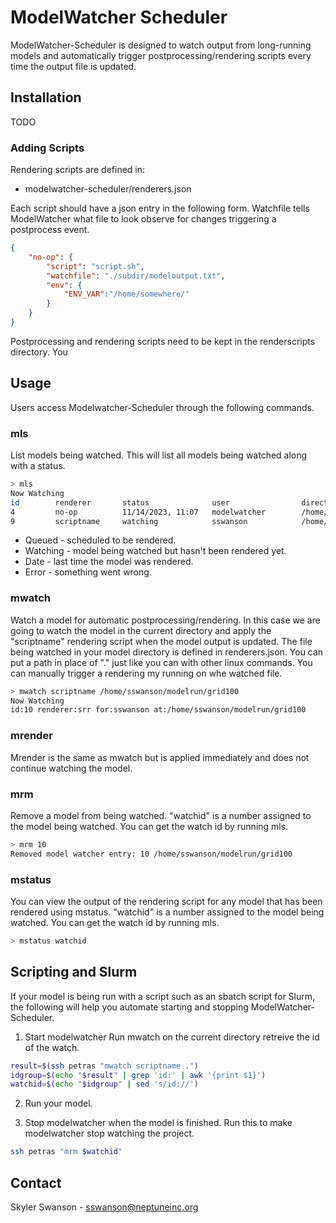 # ModelWatcher Scheduler
ModelWatcher-Scheduler is designed to watch output from long-running models and automatically trigger postprocessing/rendering scripts every time the output file is updated.

## Installation
TODO

### Adding Scripts
Rendering scripts are defined in:
- modelwatcher-scheduler/renderers.json

Each script should have a json entry in the following form. Watchfile tells ModelWatcher what file to look observe for changes triggering a postprocess event.
```json
{
    "no-op": {
        "script": "script.sh",
        "watchfile": "./subdir/modeloutput.txt",
        "env": {
            "ENV_VAR":"/home/somewhere/"
        }
    }
}
```
Postprocessing and rendering scripts need to be kept in the renderscripts directory. You 

## Usage
Users access Modelwatcher-Scheduler through the following commands.

### mls
List models being watched. This will list all models being watched along with a status.
```bash
> mls
Now Watching
id        renderer       status              user                directory
4         no-op          11/14/2023, 11:07   modelwatcher        /home/modelwatcher/testproject
9         scriptname     watching            sswanson            /home/sswanson/models/grid100
```
- Queued - scheduled to be rendered.
- Watching - model being watched but hasn't been rendered yet.
- Date - last time the model was rendered.
- Error - something went wrong.

### mwatch <renderer> <model directory>
Watch a model for automatic postprocessing/rendering. In this case we are going to watch the model in the current directory and apply the "scriptname" rendering script when the model output is updated. The file being watched in your model directory is defined in renderers.json. You can put a path in place of "." just like you can with other linux commands. You can manually trigger a rendering my running on whe watched file.
```bash
> mwatch scriptname /home/sswanson/modelrun/grid100
Now Watching
id:10 renderer:srr for:sswanson at:/home/sswanson/modelrun/grid100
```

### mrender <renderer> <model directory>
Mrender is the same as mwatch but is applied immediately and does not continue watching the model.

### mrm <watchid>
Remove a model from being watched. "watchid" is a number assigned to the model being watched. You can get the watch id by running mls.
```bash
> mrm 10
Removed model watcher entry: 10 /home/sswanson/modelrun/grid100
```

### mstatus <watchid>
You can view the output of the rendering script for any model that has been rendered using mstatus. "watchid" is a number assigned to the model being watched. You can get the watch id by running mls.
```bash
> mstatus watchid
```

## Scripting and Slurm

If your model is being run with a script such as an sbatch script for Slurm, the following will help you automate starting and stopping ModelWatcher-Scheduler.

1. Start modelwatcher
Run mwatch on the current directory retreive the id of the watch.
```bash
result=$(ssh petras "mwatch scriptname .")
idgroup=$(echo "$result" | grep 'id:' | awk '{print $1}')
watchid=$(echo "$idgroup" | sed 's/id://')
```

2. Run your model.

3. Stop modelwatcher when the model is finished.
Run this to make modelwatcher stop watching the project.
```bash
ssh petras "mrm $watchid"
```

## Contact
Skyler Swanson - [sswanson@neptuneinc.org](mailto:sswanson@neptuneinc.org)